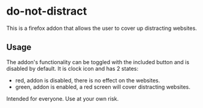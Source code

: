 do-not-distract
===============

This is a firefox addon that allows the user to cover up distracting websites.


Usage
-----

The addon's functionality can be toggled with the included button and is disabled by default.
It is clock icon and has 2 states:

 - red, addon is disabled, there is no effect on the websites.
 - green, addon is enabled, a red screen will cover distracting websites.


Intended for everyone. Use at your own risk.
